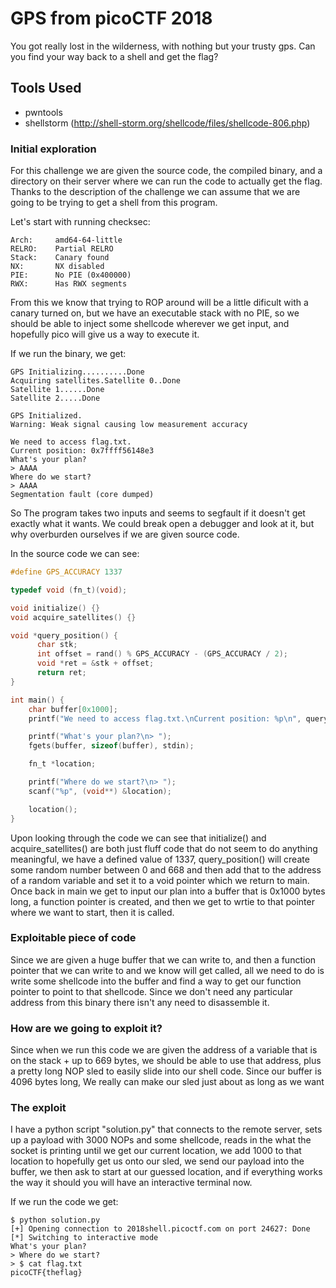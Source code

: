 # GPS from picoCTF 2018

You got really lost in the wilderness, with nothing but your trusty gps. Can you find your way back to a shell and get the flag?

## Tools Used 

- pwntools
- shellstorm (http://shell-storm.org/shellcode/files/shellcode-806.php)

### Initial exploration

For this challenge we are given the source code, the compiled binary, and a directory on their server where we can run the code to actually get the flag. Thanks to the description of the challenge we can assume that we are going to be trying to get a shell from this program.

Let's start with running checksec:
```
Arch:     amd64-64-little
RELRO:    Partial RELRO
Stack:    Canary found
NX:       NX disabled
PIE:      No PIE (0x400000)
RWX:      Has RWX segments
```

From this we know that trying to ROP around will be a little dificult with a canary turned on, but we have an executable stack with no PIE, so we should be able to inject some shellcode wherever we get input, and hopefully pico will give us a way to execute it. 

If we run the binary, we get:
```
GPS Initializing..........Done
Acquiring satellites.Satellite 0..Done
Satellite 1......Done
Satellite 2.....Done

GPS Initialized.
Warning: Weak signal causing low measurement accuracy

We need to access flag.txt.
Current position: 0x7ffff56148e3
What's your plan?
> AAAA
Where do we start?
> AAAA
Segmentation fault (core dumped)
```

So The program takes two inputs and seems to segfault if it doesn't get exactly what it wants. We could break open a debugger and look at it, but why overburden ourselves if we are given source code. 

In the source code we can see:
```C
#define GPS_ACCURACY 1337

typedef void (fn_t)(void);

void initialize() {}
void acquire_satellites() {}

void *query_position() {
      char stk;
      int offset = rand() % GPS_ACCURACY - (GPS_ACCURACY / 2);
      void *ret = &stk + offset;
      return ret;
}

int main() {
    char buffer[0x1000];
    printf("We need to access flag.txt.\nCurrent position: %p\n", query_position());

    printf("What's your plan?\n> ");
    fgets(buffer, sizeof(buffer), stdin);

    fn_t *location;

    printf("Where do we start?\n> ");
    scanf("%p", (void**) &location);

    location();
}
```

Upon looking through the code we can see that initialize() and acquire_satellites() are both just fluff code that do not seem to do anything meaningful, we have a defined value of 1337, query_position() will create some random number between 0 and 668 and then add that to the address of a random variable and set it to a void pointer which we return to main. Once back in main we get to input our plan into a buffer that is 0x1000 bytes long, a function pointer is created, and then we get to wrtie to that pointer where we want to start, then it is called. 

### Exploitable piece of code

Since we are given a huge buffer that we can write to, and then a function pointer that we can write to and we know will get called, all we need to do is write some shellcode into the buffer and find a way to get our function pointer to point to that shellcode. Since we don't need any particular address from this binary there isn't any need to disassemble it. 

### How are we going to exploit it?

Since when we run this code we are given the address of a variable that is on the stack + up to 669 bytes, we should be able to use that address, plus a pretty long NOP sled to easily slide into our shell code. Since our buffer is 4096 bytes long, We really can make our sled just about as long as we want 

### The exploit

I have a python script "solution.py" that connects to the remote server, sets up a payload with 3000 NOPs and some shellcode, reads in the what the socket is printing until we get our current location, we add 1000 to that location to hopefully get us onto our sled, we send our payload into the buffer, we then ask to start at our guessed location, and if everything works the way it should you will have an interactive terminal now. 

If we run the code we get:
```
$ python solution.py
[+] Opening connection to 2018shell.picoctf.com on port 24627: Done
[*] Switching to interactive mode
What's your plan?
> Where do we start?
> $ cat flag.txt
picoCTF{theflag}
```